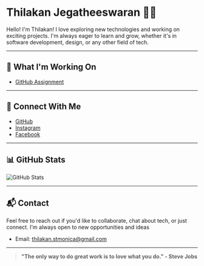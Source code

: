# Thilakan Jegatheeswaran 👨‍💻

Hello! I'm Thilakan! I love exploring new technologies and working on exciting
projects. I'm always eager to learn and grow, whether it's in software
development, design, or any other field of tech.

---

## 🚀 What I'm Working On

- [GitHub Assignment](https://github.com/MIT-Emerging-Talent/ET6-foundations-group-31.git)

---

## 🔗 Connect With Me

- [GitHub](https://github.com/Akan186)
- [Instagram](https://instagram.com/imnotakan)
- [Facebook](https://www.facebook.com/Thil%20Thilakan)

---

## 📊 GitHub Stats

![GitHub Stats](https://github-readme-stats.vercel.app/api?username=Akan186&show_icons=true&count_private=true&hide_border=true)

---

## 📬 Contact

Feel free to reach out if you'd like to collaborate, chat about tech, or just
connect. I'm always open to new opportunities and ideas

- Email: [thilakan.stmonica@gmail.com](mailto:thilakan.stmonica@gmail.com)

---

> **"The only way to do great work is to love what you do." - Steve Jobs**
